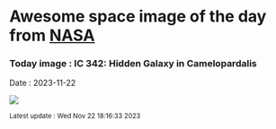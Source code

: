 
# Awesome space image of the day from [NASA](https://api.nasa.gov/)

### Today image : IC 342: Hidden Galaxy in Camelopardalis
Date : 2023-11-22

![](https://apod.nasa.gov/apod/image/2311/ic342asi294large_1024.jpg)

<small>Latest update : Wed Nov 22 18:16:33 2023</small>
        